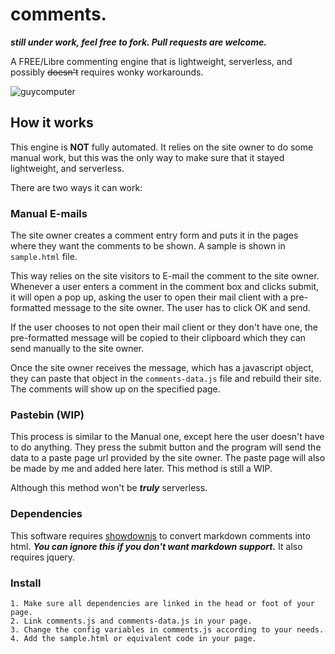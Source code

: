 # comments.
***still under work, feel free to fork. Pull requests are welcome.***

A FREE/Libre commenting engine that is lightweight, serverless, and possibly ~~doesn't~~ requires wonky workarounds.

![guycomputer](https://www.hitarththummar.xyz/images/guycomputer.gif)
## How it works
This engine is **NOT** fully automated. It relies on the site owner to do some manual work, but this was the only way to make sure that it stayed lightweight, and serverless.

There are two ways it can work:

### Manual E-mails

The site owner creates a comment entry form and puts it in the pages where they want the comments to be shown. A sample is shown in `sample.html` file.

This way relies on the site visitors to E-mail the comment to the site owner. Whenever a user enters a comment in the comment box and clicks submit, it will open a pop up, asking the user to open their mail client with a pre-formatted message to the site owner. The user has to click OK and send. 

If the user chooses to not open their mail client or they don't have one, the pre-formatted message will be copied to their clipboard which they can send manually to the site owner.

Once the site owner receives the message, which has a javascript object, they can paste that object in the `comments-data.js` file and rebuild their site. The comments will show up on the specified page.

### Pastebin (WIP)

This process is similar to the Manual one, except here the user doesn't have to do anything. They press the submit button and the program will send the data to a paste page url provided by the site owner. The paste page will also be made by me and added here later. This method is still a WIP.

Although this method won't be ***truly*** serverless.
### Dependencies

This software requires [showdownjs](https://github.com/showdownjs/showdown/) to convert markdown comments into html. ***You can ignore this if you don't want markdown support.***
It also requires jquery.

### Install

```
1. Make sure all dependencies are linked in the head or foot of your page.
2. Link comments.js and comments-data.js in your page.
3. Change the config variables in comments.js according to your needs.
4. Add the sample.html or equivalent code in your page.
```


